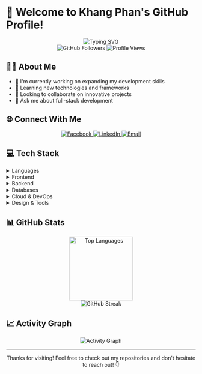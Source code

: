 # 👋 Welcome to Khang Phan's GitHub Profile!

<div align="center">
  <img src="https://readme-typing-svg.herokuapp.com?font=Fira+Code&weight=600&size=22&pause=1000&color=0969DA&center=true&vCenter=true&random=false&width=435&lines=Full+Stack+Developer;Software+Engineer;Tech+Enthusiast" alt="Typing SVG" />
  
  <div>
    <img src="https://img.shields.io/github/followers/khangpt2k6?label=Followers&style=social" alt="GitHub Followers" />
    <img src="https://komarev.com/ghpvc/?username=khangpt2k6&color=0969DA" alt="Profile Views" />
  </div>
</div>

## 🧑‍💻 About Me
- 🔭 I'm currently working on expanding my development skills
- 🌱 Learning new technologies and frameworks
- 👯 Looking to collaborate on innovative projects
- 💬 Ask me about full-stack development

## 🌐 Connect With Me
<div align="center">
  <a href="https://www.facebook.com/profile.php?id=100078998434458">
    <img src="https://img.shields.io/badge/Facebook-%231877F2.svg?style=for-the-badge&logo=Facebook&logoColor=white" alt="Facebook" />
  </a>
  <a href="https://www.linkedin.com/in/tuankhangphan/">
    <img src="https://img.shields.io/badge/LinkedIn-%230077B5.svg?style=for-the-badge&logo=linkedin&logoColor=white" alt="LinkedIn" />
  </a>
  <a href="mailto:2006tuankhang@gmail.com">
    <img src="https://img.shields.io/badge/Email-D14836?style=for-the-badge&logo=gmail&logoColor=white" alt="Email" />
  </a>
</div>

## 💻 Tech Stack

<details>
  <summary>Languages</summary>
  <div align="center">
    <img src="https://img.shields.io/badge/javascript-%23323330.svg?style=for-the-badge&logo=javascript&logoColor=%23F7DF1E" alt="JavaScript" />
    <img src="https://img.shields.io/badge/c++-%2300599C.svg?style=for-the-badge&logo=c%2B%2B&logoColor=white" alt="C++" />
    <img src="https://img.shields.io/badge/java-%23ED8B00.svg?style=for-the-badge&logo=openjdk&logoColor=white" alt="Java" />
    <img src="https://img.shields.io/badge/go-%2300ADD8.svg?style=for-the-badge&logo=go&logoColor=white" alt="Go" />
    <img src="https://img.shields.io/badge/c-%2300599C.svg?style=for-the-badge&logo=c&logoColor=white" alt="C" />
    <img src="https://img.shields.io/badge/c%23-%23239120.svg?style=for-the-badge&logo=csharp&logoColor=white" alt="C#" />
    <img src="https://img.shields.io/badge/html5-%23E34F26.svg?style=for-the-badge&logo=html5&logoColor=white" alt="HTML5" />
    <img src="https://img.shields.io/badge/css3-%231572B6.svg?style=for-the-badge&logo=css3&logoColor=white" alt="CSS3" />
    <img src="https://img.shields.io/badge/latex-%23008080.svg?style=for-the-badge&logo=latex&logoColor=white" alt="LaTeX" />
  </div>
</details>

<details>
  <summary>Frontend</summary>
  <div align="center">
    <img src="https://img.shields.io/badge/react-%2320232a.svg?style=for-the-badge&logo=react&logoColor=%2361DAFB" alt="React" />
    <img src="https://img.shields.io/badge/vue.js-%2335495e.svg?style=for-the-badge&logo=vuedotjs&logoColor=%234FC08D" alt="Vue.js" />
    <img src="https://img.shields.io/badge/angular.js-%23E23237.svg?style=for-the-badge&logo=angularjs&logoColor=white" alt="Angular.js" />
    <img src="https://img.shields.io/badge/tailwindcss-%2338B2AC.svg?style=for-the-badge&logo=tailwind-css&logoColor=white" alt="TailwindCSS" />
    <img src="https://img.shields.io/badge/redux-%23593d88.svg?style=for-the-badge&logo=redux&logoColor=white" alt="Redux" />
    <img src="https://img.shields.io/badge/vite-%23646CFF.svg?style=for-the-badge&logo=vite&logoColor=white" alt="Vite" />
  </div>
</details>

<details>
  <summary>Backend</summary>
  <div align="center">
    <img src="https://img.shields.io/badge/express.js-%23404d59.svg?style=for-the-badge&logo=express&logoColor=%2361DAFB" alt="Express.js" />
    <img src="https://img.shields.io/badge/django-%23092E20.svg?style=for-the-badge&logo=django&logoColor=white" alt="Django" />
    <img src="https://img.shields.io/badge/node.js-6DA55F?style=for-the-badge&logo=node.js&logoColor=white" alt="Node.js" />
  </div>
</details>

<details>
  <summary>Databases</summary>
  <div align="center">
    <img src="https://img.shields.io/badge/MongoDB-%234ea94b.svg?style=for-the-badge&logo=mongodb&logoColor=white" alt="MongoDB" />
    <img src="https://img.shields.io/badge/mysql-4479A1.svg?style=for-the-badge&logo=mysql&logoColor=white" alt="MySQL" />
    <img src="https://img.shields.io/badge/Microsoft%20SQL%20Server-CC2927?style=for-the-badge&logo=microsoft%20sql%20server&logoColor=white" alt="Microsoft SQL Server" />
  </div>
</details>

<details>
  <summary>Cloud & DevOps</summary>
  <div align="center">
    <img src="https://img.shields.io/badge/AWS-%23FF9900.svg?style=for-the-badge&logo=amazon-aws&logoColor=white" alt="AWS" />
    <img src="https://img.shields.io/badge/GoogleCloud-%234285F4.svg?style=for-the-badge&logo=google-cloud&logoColor=white" alt="Google Cloud" />
    <img src="https://img.shields.io/badge/netlify-%23000000.svg?style=for-the-badge&logo=netlify&logoColor=#00C7B7" alt="Netlify" />
  </div>
</details>

<details>
  <summary>Design & Tools</summary>
  <div align="center">
    <img src="https://img.shields.io/badge/figma-%23F24E1E.svg?style=for-the-badge&logo=figma&logoColor=white" alt="Figma" />
    <img src="https://img.shields.io/badge/adobe%20illustrator-%23FF9A00.svg?style=for-the-badge&logo=adobe%20illustrator&logoColor=white" alt="Adobe Illustrator" />
    <img src="https://img.shields.io/badge/Adobe%20InDesign-49021F?style=for-the-badge&logo=adobeindesign&logoColor=FF3366" alt="Adobe InDesign" />
    <img src="https://img.shields.io/badge/Canva-%2300C4CC.svg?style=for-the-badge&logo=Canva&logoColor=white" alt="Canva" />
    <img src="https://img.shields.io/badge/Anaconda-%2344A833.svg?style=for-the-badge&logo=anaconda&logoColor=white" alt="Anaconda" />
  </div>
</details>

## 📊 GitHub Stats

<div align="center">
  <img src="https://github-readme-stats.vercel.app/api/top-langs/?username=khangpt2k6&theme=tokyonight&hide_border=true&include_all_commits=true&count_private=true&layout=compact" alt="Top Languages" height="170"/>
</div>

<div align="center">
  <img src="https://nirzak-streak-stats.vercel.app/?user=khangpt2k6&theme=tokyonight&hide_border=true" alt="GitHub Streak" />
</div>

## 📈 Activity Graph
<div align="center">
  <img src="https://github-readme-activity-graph.vercel.app/graph?username=khangpt2k6&theme=tokyo-night&hide_border=true" alt="Activity Graph" />
</div>

---

<div align="center">
  <p>Thanks for visiting! Feel free to check out my repositories and don't hesitate to reach out! 👇</p>
</div>
